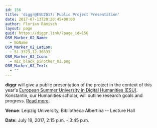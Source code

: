 ```yaml
---
id: 156
title: 'diggr@ESU2017: Public Project Presentation'
date: 2017-07-13T20:20:45+00:00
author: Florian Rämisch
layout: page
guid: https://diggr.link/?page_id=156
OSM_Marker_02_Name:
  - NoName
OSM_Marker_02_LatLon:
  - 51.3323,12.36833
OSM_Marker_02_Icon:
  - mic_black_pinother_02.png
OSM_Marker_02_Text:
  - ""
---
```

**diggr** will give a public presentation of the project in the context of this year's [European Summer University in Digital Humanities (ESU)](http://www.culingtec.uni-leipzig.de/ESU_C_T/).  Konstantin, our Humanities scholar, will outline research goals and progress. [Read more](http://www.culingtec.uni-leipzig.de/ESU_C_T/node/887).

**Venue**: Leipzig University, Bibliotheca Albertina -- Lecture Hall

**Date:** July 19, 2017, 2:15 p.m. - 3:45 p.m.